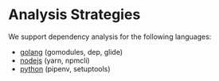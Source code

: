 # Analysis Strategies

We support dependency analysis for the following languages:

- [golang](strategies/golang.md) (gomodules, dep, glide)
- [nodejs](strategies/nodejs.md) (yarn, npmcli)
- [python](strategies/python.md) (pipenv, setuptools)

